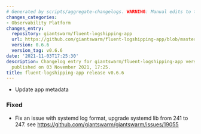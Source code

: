 ```yaml
---
# Generated by scripts/aggregate-changelogs. WARNING: Manual edits to this files will be overwritten.
changes_categories:
- Observability Platform
changes_entry:
  repository: giantswarm/fluent-logshipping-app
  url: https://github.com/giantswarm/fluent-logshipping-app/blob/master/CHANGELOG.md#v066
  version: 0.6.6
  version_tag: v0.6.6
date: '2021-11-03T17:25:30'
description: Changelog entry for giantswarm/fluent-logshipping-app version 0.6.6,
  published on 03 November 2021, 17:25.
title: fluent-logshipping-app release v0.6.6
---
```


- Update app metadata
### Fixed
- Fix an issue with systemd log format, upgrade systemd lib from 241 to 247. see https://github.com/giantswarm/giantswarm/issues/19055
